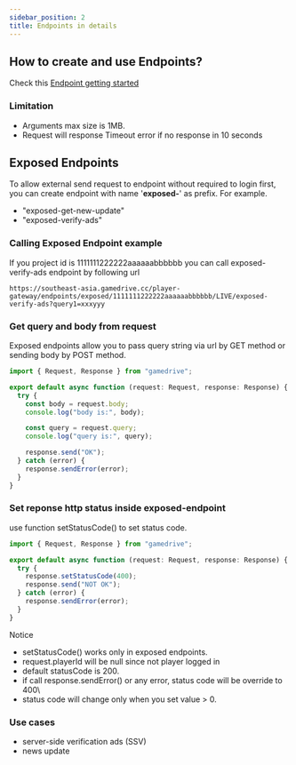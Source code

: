 ```yaml
---
sidebar_position: 2
title: Endpoints in details
---
```


## How to create and use Endpoints?

Check this [Endpoint getting started](/getting-started/create-endpoint-and-write-logic)

### Limitation

- Arguments max size is 1MB.
- Request will response Timeout error if no response in 10 seconds

## Exposed Endpoints

To allow external send request to endpoint without required to login first, you can create endpoint with name '**exposed-**' as prefix. For example.

- "exposed-get-new-update"
- "exposed-verify-ads"

### Calling Exposed Endpoint example

If you project id is 1111111222222aaaaaabbbbbb you can call exposed-verify-ads endpoint by following url

`
https://southeast-asia.gamedrive.cc/player-gateway/endpoints/exposed/1111111222222aaaaaabbbbbb/LIVE/exposed-verify-ads?query1=xxxyyy
`

### Get query and body from request

Exposed endpoints allow you to pass query string via url by GET method or sending body by POST method.

```typescript title="exposed-endpoint1"
import { Request, Response } from "gamedrive";

export default async function (request: Request, response: Response) {
  try {
    const body = request.body;
    console.log("body is:", body);

    const query = request.query;
    console.log("query is:", query);

    response.send("OK");
  } catch (error) {
    response.sendError(error);
  }
}
```

### Set reponse http status inside exposed-endpoint

use function setStatusCode() to set status code.

```typescript
import { Request, Response } from "gamedrive";

export default async function (request: Request, response: Response) {
  try {
    response.setStatusCode(400);
    response.send("NOT OK");
  } catch (error) {
    response.sendError(error);
  }
}
```

Notice

- setStatusCode() works only in exposed endpoints.
- request.playerId will be null since not player logged in
- default statusCode is 200.
- if call response.sendError() or any error, status code will be override to 400\
- status code will change only when you set value > 0.

### Use cases

- server-side verification ads (SSV)
- news update
